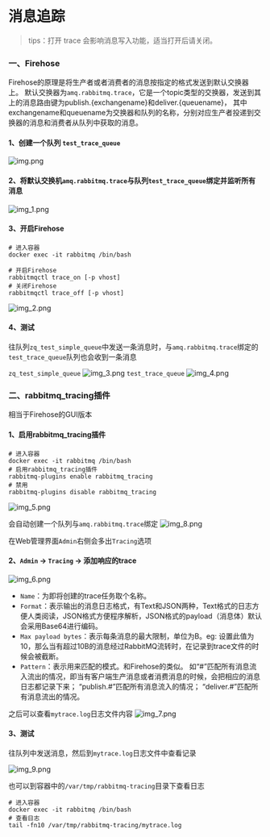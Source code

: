 # 消息追踪

> tips：打开 trace 会影响消息写入功能，适当打开后请关闭。

### 一、Firehose

Firehose的原理是将生产者或者消费者的消息按指定的格式发送到默认交换器上。
默认交换器为`amq.rabbitmq.trace`，它是一个topic类型的交换器，发送到其上的消息路由键为publish.{exchangename}和deliver.{queuename}，
其中exchangename和queuename为交换器和队列的名称，分别对应生产者投递到交换器的消息和消费者从队列中获取的消息。

#### 1、创建一个队列 `test_trace_queue`

![img.png](images/rabbitmq-trace-00.png)

#### 2、将默认交换机`amq.rabbitmq.trace`与队列`test_trace_queue`绑定并监听所有消息

![img_1.png](images/rabbitmq-trace-01.png)

#### 3、开启Firehose

```shell
# 进入容器
docker exec -it rabbitmq /bin/bash

# 开启Firehose
rabbitmqctl trace_on [-p vhost]
# 关闭Firehose
rabbitmqctl trace_off [-p vhost]
```

![img_2.png](images/rabbitmq-trace-02.png)

#### 4、测试

往队列`zq_test_simple_queue`中发送一条消息时，与`amq.rabbitmq.trace`绑定的`test_trace_queue`队列也会收到一条消息

`zq_test_simple_queue`
![img_3.png](images/rabbitmq-trace-03.png)
`test_trace_queue`
![img_4.png](images/rabbitmq-trace-04.png)

### 二、rabbitmq_tracing插件

相当于Firehose的GUI版本

#### 1、启用rabbitmq_tracing插件

```shell
# 进入容器
docker exec -it rabbitmq /bin/bash
# 启用rabbitmq_tracing插件
rabbitmq-plugins enable rabbitmq_tracing
# 禁用
rabbitmq-plugins disable rabbitmq_tracing
```

![img_5.png](images/rabbitmq-trace-05.png)

会自动创建一个队列与`amq.rabbitmq.trace`绑定
![img_8.png](images/rabbitmq-trace-08.png)

在Web管理界面`Admin`右侧会多出`Tracing`选项

#### 2、`Admin` -> `Tracing` -> 添加响应的trace

![img_6.png](images/rabbitmq-trace-06.png)

- `Name`：为即将创建的trace任务取个名称。
- `Format`：表示输出的消息日志格式，有Text和JSON两种，Text格式的日志方便人类阅读，JSON格式方便程序解析，JSON格式的payload（消息体）默认会采用Base64进行编码。
- `Max payload bytes`：表示每条消息的最大限制，单位为B。eg: 设置此值为10，那么当有超过10B的消息经过RabbitMQ流转时，在记录到trace文件的时候会被截断。
- `Pattern`：表示用来匹配的模式。和Firehose的类似。
  如“#”匹配所有消息流入流出的情况，即当有客户端生产消息或者消费消息的时候，会把相应的消息日志都记录下来；
  “publish.#”匹配所有消息流入的情况；
  “deliver.#”匹配所有消息流出的情况。

之后可以查看`mytrace.log`日志文件内容
![img_7.png](images/rabbitmq-trace-07.png)

#### 3、测试

往队列中发送消息，然后到`mytrace.log`日志文件中查看记录

![img_9.png](images/rabbitmq-trace-09.png)

也可以到容器中的`/var/tmp/rabbitmq-tracing`目录下查看日志

```shell
# 进入容器
docker exec -it rabbitmq /bin/bash
# 查看日志
tail -fn10 /var/tmp/rabbitmq-tracing/mytrace.log
```
